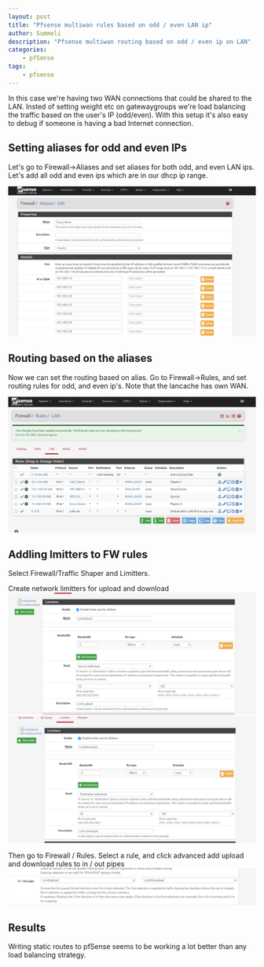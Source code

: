 ```yaml
---
layout: post
title: "Pfsense multiwan rules based on odd / even LAN ip"
author: Summeli
description: "Pfsense multiwan routing based on odd / even ip on LAN"
categories:
    - pfSense
tags:
    - pfsense
---
```


In this case we're having two WAN connections that could be shared to the LAN. Insted of setting weight etc on gatewaygroups we're load balancing the traffic based on the user's IP (odd/even). With this setup it's also easy to debug if someone is having a bad Internet connection. 

## Setting aliases for odd and even IPs

Let's go to Firewall->Aliases and set aliases for both odd, and even LAN ips. Let's add all odd and even ips which are in our dhcp ip range.

![](/img/2022/pfsense_lan_alias.png)

## Routing based on the aliases

Now we can set the routing based on alias. Go to Firewall->Rules, and set routing rules for odd, and even ip's. Note that the lancache has own WAN.

![](/img/2022/pfsense_firewall_odd_even_rules.png)

## Addling lmitters to FW rules

Select Firewall/Traffic Shaper and Limitters.

Create network limitters for upload and download
![](/img/2022/pfsense_limitupload.png)
![](/img/2022/pfsense_limitdownload.png)

Then go to Firewall / Rules. Select a rule, and click advanced
add upload  and download rules to in / out pipes
![](/img/2022/pfsense_rule_limitter.png)


## Results 

Writing static routes to pfSense seems to be working a lot better than any load balancing strategy.